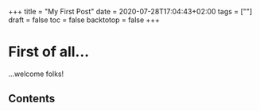 +++
title = "My First Post"
date = 2020-07-28T17:04:43+02:00
tags = [""]
draft = false
toc = false
backtotop = false
+++

# First of all...

...welcome folks!

## Contents



